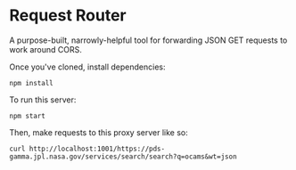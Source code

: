 # Request Router

A purpose-built, narrowly-helpful tool for forwarding JSON GET requests to work around CORS.

Once you've cloned, install dependencies:
```
npm install
```

To run this server:
```
npm start
```

Then, make requests to this proxy server like so:
```
curl http://localhost:1001/https://pds-gamma.jpl.nasa.gov/services/search/search?q=ocams&wt=json
```